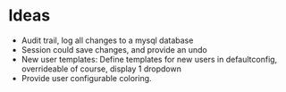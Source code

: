 # Ideas

* Audit trail, log all changes to a mysql database
* Session could save changes, and provide an undo
* New user templates: Define templates for new users in defaultconfig, overrideable of course, display 1 dropdown 
* Provide user configurable coloring.



